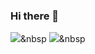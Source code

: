 ### Hi there 👋

<!--
**lknc219/lknc219** is a ✨ _special_ ✨ repository because its `README.md` (this file) appears on your GitHub profile.

Here are some ideas to get you started:

- 🔭 I’m currently working on ...
- 🌱 I’m currently learning ...
- 👯 I’m looking to collaborate on ...
- 🤔 I’m looking for help with ...
- 💬 Ask me about ...
- 📫 How to reach me: ...
- 😄 Pronouns: ...
- ⚡ Fun fact: ...
-->

<img src="https://img.shields.io/badge/java-007396?style=flat-square&logo=Java&logoColor=white"/></a>&nbsp 
<img src="https://img.shields.io/badge/SpringBoot-#6DB33F?style=flat-square&logo=Java&logoColor=white"/></a>&nbsp 
